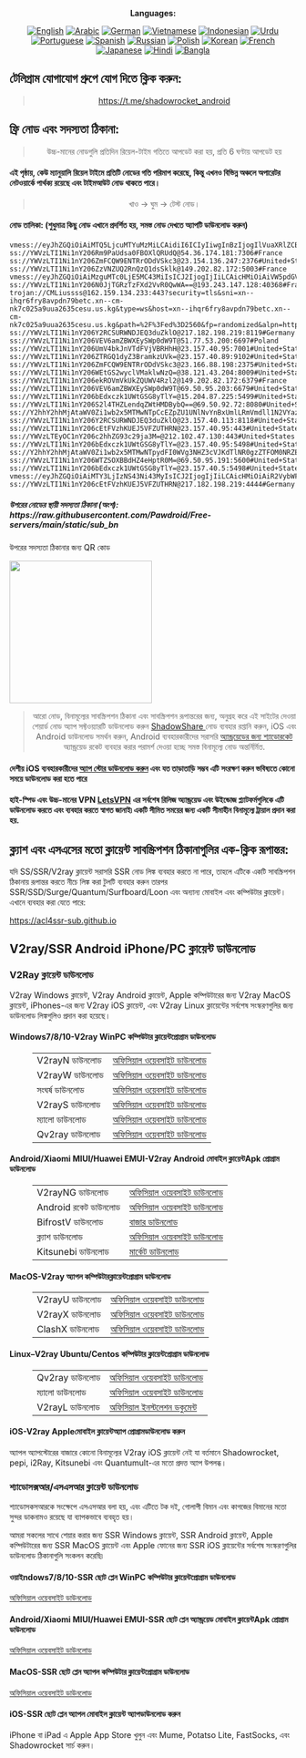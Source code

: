 
<div align="center">

**Languages:**

[![English](https://img.shields.io/badge/Language-English-red?style=for-the-badge)](README-en.md)
[![Arabic](https://img.shields.io/badge/Language-Arabic-red?style=for-the-badge)](README-ar.md)
[![German](https://img.shields.io/badge/Language-German-red?style=for-the-badge)](README-de.md)
[![Vietnamese](https://img.shields.io/badge/Language-Vietnamese-red?style=for-the-badge)](README-vi.md)
[![Indonesian](https://img.shields.io/badge/Language-Indonesian-red?style=for-the-badge)](README-id.md)
[![Urdu](https://img.shields.io/badge/Language-Urdu-red?style=for-the-badge)](README-ur-PK.md)
[![Portuguese](https://img.shields.io/badge/Language-Portuguese-red?style=for-the-badge)](README-pt-BR.md)
[![Spanish](https://img.shields.io/badge/Language-Spanish-red?style=for-the-badge)](README-es.md)
[![Russian](https://img.shields.io/badge/Language-Russian-red?style=for-the-badge)](README-ru.md)
[![Polish](https://img.shields.io/badge/Language-Polish-red?style=for-the-badge)](README-pl.md)
[![Korean](https://img.shields.io/badge/Language-Korean-red?style=for-the-badge)](README-ko-KR.md)
[![French](https://img.shields.io/badge/Language-French-red?style=for-the-badge)](README-fr.md)
[![Japanese](https://img.shields.io/badge/Language-Japanese-red?style=for-the-badge)](README-ja.md)
[![Hindi](https://img.shields.io/badge/Language-Hindi-red?style=for-the-badge)](README-hi.md)
[![Bangla](https://img.shields.io/badge/Language-Bangla-red?style=for-the-badge)](README-bn.md)

</div>
<h2>টেলিগ্রাম যোগাযোগ গ্রুপে যোগ দিতে ক্লিক করুন:</h2>
 <blockquote>
 <p style="text-align: center;"><a href="https://t.me/shadowrocket_android">https://t.me/shadowrocket_android</a></p>
 </blockquote>
 <h2>ফ্রি নোড এবং সদস্যতা ঠিকানা:</h2>
 <blockquote>
 <p style="text-align: center;">উচ্চ-মানের নোডগুলি প্রতিদিন রিয়েল-টাইম গতিতে আপডেট করা হয়, প্রতি 6 ঘণ্টায় আপডেট হয়</p>
 </blockquote>
 <h4>এই পৃষ্ঠায়, কেউ ম্যানুয়ালি রিয়েল টাইমে প্রতিটি নোডের গতি পরিমাপ করেছে, কিন্তু এখনও বিভিন্ন অঞ্চলে অপারেটর নেটওয়ার্কে পার্থক্য রয়েছে এবং টাইমআউট নোড থাকতে পারে। </h4>
 <blockquote>
 <p style="text-align: center;">খাও -> ঘুম -> টেস্ট নোড। </p>
 </blockquote>
 <h4>নোড তালিকা: (শুধুমাত্র কিছু নোড এখানে প্রদর্শিত হয়, সমস্ত নোড দেখতে অ্যাপটি ডাউনলোড করুন)</h4>
    
```
vmess://eyJhZGQiOiAiMTQ5LjcuMTYuMzMiLCAidiI6ICIyIiwgInBzIjogIlVuaXRlZCBLaW5nZG9tIiwgInBvcnQiOiA0NDMsICJpZCI6ICIwM2ZjYzYxOC1iOTNkLTY3OTYtNmFlZC04YTM4Yzk3NWQ1ODEiLCAiYWlkIjogIjAiLCAibmV0IjogIndzIiwgInR5cGUiOiAiIiwgImhvc3QiOiAidmsuY29tIiwgInBhdGgiOiAiL2xpbmt2d3MiLCAidGxzIjogInRscyJ9
ss://YWVzLTI1Ni1nY206Rm9PaUdsa0FBOXlQRUdQ@54.36.174.181:7306#France
ss://YWVzLTI1Ni1nY206ZmFCQW9ENTRrODdVSkc3@23.154.136.247:2376#United+States
ss://YWVzLTI1Ni1nY206ZzVNZUQ2RnQzQ1dsSklk@149.202.82.172:5003#France
vmess://eyJhZGQiOiAiMzguMTc0LjE5MC43MiIsICJ2IjogIjIiLCAicHMiOiAiVW5pdGVkIFN0YXRlcyIsICJwb3J0IjogMzgwMDcsICJpZCI6ICI0MTgwNDhhZi1hMjkzLTRiOTktOWIwYy05OGNhMzU4MGRkMjQiLCAiYWlkIjogIjY0IiwgIm5ldCI6ICJ3cyIsICJ0eXBlIjogIiIsICJob3N0IjogIiIsICJwYXRoIjogIi9wYXRoLzEwMDMxODIzMDUwMyIsICJ0bHMiOiAidGxzIn0=
ss://YWVzLTI1Ni1nY206N0JjTGRzTzFXd2VvR0QwWA==@193.243.147.128:40368#France
trojan://CMLiussss@162.159.134.233:443?security=tls&sni=xn--ihqr6fry8avpdn79betc.xn--cm-nk7c025a9uua2635cesu.us.kg&type=ws&host=xn--ihqr6fry8avpdn79betc.xn--cm-nk7c025a9uua2635cesu.us.kg&path=%2F%3Fed%3D2560&fp=randomized&alpn=http%2F1.1#United+States
ss://YWVzLTI1Ni1nY206Y2RCSURWNDJEQ3duZklO@217.182.198.219:8119#Germany
ss://YWVzLTI1Ni1nY206VEV6amZBWXEySWp0dW9T@51.77.53.200:6697#Poland
ss://YWVzLTI1Ni1nY206UmV4bkJnVTdFVjVBRHhH@23.157.40.95:7001#United+States
ss://YWVzLTI1Ni1nY206ZTRGQ1dyZ3BramkzUVk=@23.157.40.89:9102#United+States
ss://YWVzLTI1Ni1nY206ZmFCQW9ENTRrODdVSkc3@23.166.88.198:2375#United+States
ss://YWVzLTI1Ni1nY206WEtGS2wyclVMaklwNzQ=@38.121.43.204:8009#United+States
ss://YWVzLTI1Ni1nY206ekROVmVkUkZQUWV4Rzl2@149.202.82.172:6379#France
ss://YWVzLTI1Ni1nY206VEV6amZBWXEySWp0dW9T@69.50.95.203:6679#United+States
ss://YWVzLTI1Ni1nY206bEdxczk1UWtGSG8yTlY=@15.204.87.225:5499#United+States
ss://YWVzLTI1Ni1nY206S2l4THZLendqZWtHMDBybQ==@69.50.92.72:8080#United+States
ss://Y2hhY2hhMjAtaWV0Zi1wb2x5MTMwNTpCcEZpZU1UNlNvYnBxUmlLRmVmdll1N2VYazk5WGZDZVdmanBudHpTaDgxRmZNeDlSN3JKVzZMVG16SDc4U3RURWhDZDd3MzJaTXhiR0paUzk4Z3BuMW96cjlqQWJNb2E=@185.5.38.111:55988#United+Kingdom
ss://YWVzLTI1Ni1nY206Y2RCSURWNDJEQ3duZklO@23.157.40.113:8118#United+States
ss://YWVzLTI1Ni1nY206cEtFVzhKUEJ5VFZUTHRN@23.157.40.95:443#United+States
ss://YWVzLTEyOC1nY206c2hhZG93c29ja3M=@212.102.47.130:443#United+States
ss://YWVzLTI1Ni1nY206bEdxczk1UWtGSG8yTlY=@23.157.40.95:5498#United+States
ss://Y2hhY2hhMjAtaWV0Zi1wb2x5MTMwNTpydFI0WVg3NHZ3cVJKdTlNR0gzZTFOM0NRZEdNV0NVRmt5TGlzaWppRnV2aGtVOU1jVjVUcHlnZmtlcm5KNFVRZTYzSnRjRFFrclE5SGZjaHpxUXoxa0xDblRSb3I4amc=@107.181.155.244:55330#United+Kingdom
ss://YWVzLTI1Ni1nY206WTZSOXBBdHZ4eHptR0M=@69.50.95.191:5600#United+States
ss://YWVzLTI1Ni1nY206bEdxczk1UWtGSG8yTlY=@23.157.40.5:5498#United+States
vmess://eyJhZGQiOiAiMTY3LjIzNS43Ni43MyIsICJ2IjogIjIiLCAicHMiOiAiR2VybWFueSIsICJwb3J0IjogODAsICJpZCI6ICIyYThhMTBmYi05Y2EzLTM2N2UtYTIzNC1jZjA5Zjg0MWJlNGYiLCAiYWlkIjogIjAiLCAibmV0IjogIndzIiwgInR5cGUiOiAiIiwgImhvc3QiOiAiIiwgInBhdGgiOiAiL3YxODkzMjkzUHkiLCAidGxzIjogIiJ9
ss://YWVzLTI1Ni1nY206cEtFVzhKUEJ5VFZUTHRN@217.182.198.219:4444#Germany
```
<h5>উপরের নোডের স্থায়ী সদস্যতা ঠিকানা (অংশ): https://raw.githubusercontent.com/Pawdroid/Free-servers/main/static/sub_bn</h5>
 <p>উপরের সদস্যতা ঠিকানার জন্য QR কোড</p>
 <img src='https://raw.githubusercontent.com/Pawdroid/Free-servers/main/static/sub_bn.png' width=250 height=250>
 <blockquote style='text-align: center;'>আরো নোড, বিনামূল্যের সাবস্ক্রিপশন ঠিকানা এবং সাবস্ক্রিপশন রূপান্তরের জন্য, অনুগ্রহ করে এই সাইটের দেওয়া শেয়ার্ড নোড অ্যাপ সফ্টওয়্যারটি ডাউনলোড করুন <a href='https://shadowsharing.com'>ShadowShare </a> নোড ব্যবহার রপ্তানি করুন, iOS এবং Android ডাউনলোড সমর্থন করুন, Android ব্যবহারকারীদের সরাসরি <a href='https://github.com/Pawdroid/shadowrocket_for_android'>অ্যান্ড্রয়েডের জন্য শ্যাডোরকেট</a> অ্যান্ড্রয়েড রকেট ব্যবহার করার পরামর্শ দেওয়া হচ্ছে সমস্ত বিনামূল্যে নোড অন্তর্নির্মিত. </blockquote>
 <h4>দেশীয় iOS ব্যবহারকারীদের <a href='https://apps.apple.com/cn/app/shadowshare/id1612647259'>অ্যাপ স্টোর ডাউনলোড করুন</a> এবং যত তাড়াতাড়ি সম্ভব এটি সংরক্ষণ করুন ভবিষ্যতে কোনো সময়ে ডাউনলোড করা হতে পারে</h4>
 <h4>হাই-স্পিড এবং উচ্চ-মানের VPN <a href='https://letsgovpn.com'>LetsVPN</a> এর সর্বশেষ রিলিজ অ্যান্ড্রয়েড এবং উইন্ডোজ প্ল্যাটফর্মগুলিকে এটি ডাউনলোড করতে এবং ব্যবহার করতে স্বাগত জানাই৷ একটি সীমিত সময়ের জন্য একটি সীমাহীন বিনামূল্যে ট্রায়াল প্রদান করা হয়. </h4>
 <div class="nv-content-wrap entry-content">
 <h2>ক্ল্যাশ এবং এসএসের মতো ক্লায়েন্ট সাবস্ক্রিপশন ঠিকানাগুলির এক-ক্লিক রূপান্তর:</h2>
 <p>যদি SS/SSR/V2ray ক্লায়েন্ট সরাসরি SSR নোড লিঙ্ক ব্যবহার করতে না পারে, তাহলে এটিকে একটি সাবস্ক্রিপশন ঠিকানায় রূপান্তর করতে নীচে লিঙ্ক করা টুলটি ব্যবহার করুন তারপর SSR/SSD/Surge/Quantum/Surfboard/Loon এবং অন্যান্য মোবাইল এবং কম্পিউটার ক্লায়েন্ট। এখানে ব্যবহার করা যেতে পারে:</p>
 <p><a href="https://acl4ssr-sub.github.io" target="_blank" rel="noreferrer noopener nofollow">https://acl4ssr-sub.github.io</a></p>
 <h2>V2ray/SSR Android iPhone/PC ক্লায়েন্ট ডাউনলোড</h2>
 <h3>V2Ray ক্লায়েন্ট ডাউনলোড</h3>
 <p>V2ray Windows ক্লায়েন্ট, V2ray Android ক্লায়েন্ট, Apple কম্পিউটারের জন্য V2ray MacOS ক্লায়েন্ট, iPhones-এর জন্য V2ray iOS ক্লায়েন্ট, এবং V2ray Linux ক্লায়েন্টের সর্বশেষ সংস্করণগুলির জন্য ডাউনলোড লিঙ্কগুলিও প্রদান করা হয়েছে। </p>
 <h4>Windows7/8/10-<strong>V2ray WinPC কম্পিউটার ক্লায়েন্ট</strong>প্রোগ্রাম ডাউনলোড</h4>
 <figure class="wp-block-table alignwide is-style-stripes"><table><tbody><tr><td>V2rayN ডাউনলোড</td><td><a href="https://github. com/2dust/v2rayN/releases" target="_blank" rel="noreferrer noopener">অফিসিয়াল ওয়েবসাইট ডাউনলোড</a></td></tr><tr><td>V2rayW ডাউনলোড</td><td> <a href="https://github.com/Cenmrev/V2RayW/releases" target="_blank" rel="noreferrer noopener">অফিসিয়াল ওয়েবসাইট ডাউনলোড</a></td></tr><tr><td> সংঘর্ষ ডাউনলোড</td><td><a href="https://github.com/Fndroid/clash_for_windows_pkg/releases" target="_blank" rel="noreferrer noopener">অফিসিয়াল ওয়েবসাইট ডাউনলোড</a></td> </tr><tr><td>V2rayS ডাউনলোড</td><td><a href="https://github.com/Shinlor/V2RayS/releases" target="_blank" rel="noreferrer noopener"> অফিসিয়াল ওয়েবসাইট ডাউনলোড</a></td></tr><tr><td>ম্যালো ডাউনলোড</td><td><a href="https://github.com/mellow-io/mellow/releases" target="_blank" rel="noreferrer noopener">অফিসিয়াল ওয়েবসাইট ডাউনলোড</a></td></tr><tr><td>Qv2ray ডাউনলোড</td><td><a href= "https://github.com/Qv2ray/Qv2ray" target="_blank" rel="noreferrer noopener">অফিসিয়াল ওয়েবসাইট ডাউনলোড</a></td></tr></tbody></table></figure>
 <h4><strong>Android/Xiaomi MIUI/Huawei EMUI-V2ray Android মোবাইল ক্লায়েন্ট</strong>Apk প্রোগ্রাম ডাউনলোড</h4>
 <figure class="wp-block-table alignwide is-style-stripes"><table><tbody><tr><td>V2rayNG ডাউনলোড</td><td><a href="https://github. com/2dust/v2rayNG/releases" target="_blank" rel="noreferrer noopener">অফিসিয়াল ওয়েবসাইট ডাউনলোড</a></td></tr><tr><td>Android রকেট ডাউনলোড</td><td><a href="https://github.com/Pawdroid/shadowrocket_for_android/releases" target="_blank" rel="noreferrer noopener">অফিসিয়াল ওয়েবসাইট ডাউনলোড</a></td></tr><tr> <td>BifrostV ডাউনলোড</td><td><a rel="noreferrer noopener" href="https://www.appsapk.com/downloading/latest/com.github.dawndiy.bifrostv-0.6.8.apk " target="_blank">বাজার ডাউনলোড</a></td></tr><tr><td>ক্ল্যাশ ডাউনলোড</td><td><a href="https://github.com/Kr328/ClashForAndroid/releases" target="_blank" rel="noreferrer noopener">অফিসিয়াল ওয়েবসাইট ডাউনলোড</a></td></tr><tr><td>Kitsunebi ডাউনলোড</td><td><a rel =" noreferrer noopener" href="https://apkpure.com/kitsunebi/fun.kitsunebi.kitsunebi4android" target="_blank">মার্কেট ডাউনলোড</a></td></tr></tbody></table></figure>
 <h4><strong>MacOS-V2ray <strong>অ্যাপল কম্পিউটার</strong>ক্লায়েন্ট</strong>প্রোগ্রাম ডাউনলোড</h4>
 <figure class="wp-block-table alignwide is-style-stripes"><table><tbody><tr><td>V2rayU ডাউনলোড</td><td><a href="https://github. com/yanue/V2rayU/releases" target="_blank" rel="noreferrer noopener">অফিসিয়াল ওয়েবসাইট ডাউনলোড</a></td></tr><tr><td>V2rayX ডাউনলোড</td><td> <a href="https://github.com/Cenmrev/V2RayX/releases" target="_blank" rel="noreferrer noopener">অফিসিয়াল ওয়েবসাইট ডাউনলোড</a></td></tr><tr><td> ClashX ডাউনলোড</td><td><a href="https://github.com/yichengchen/clashX/releases" target="_blank" rel="noreferrer noopener">অফিসিয়াল ওয়েবসাইট ডাউনলোড</a></td> </tr></tbody></table></figure>
 <h4><strong>Linux</strong>–<strong>V2ray Ubuntu/Centos কম্পিউটার ক্লায়েন্ট</strong>প্রোগ্রাম ডাউনলোড</h4>
 <figure class="wp-block-table alignwide is-style-stripes"><table><tbody><tr><td>Qv2ray ডাউনলোড</td><td><a href="https://github. com/Qv2ray/Qv2ray" target="_blank" rel="noreferrer noopener">অফিসিয়াল ওয়েবসাইট ডাউনলোড</a></td></tr><tr><td>ম্যালো ডাউনলোড</td><td><a href ="https://github.com/mellow-io/mellow/releases" target="_blank" rel="noreferrer noopener">অফিসিয়াল ওয়েবসাইট ডাউনলোড</a></td></tr><tr><td> V2rayL ডাউনলোড</td><td><a rel="noreferrer noopener" href="https://github.com/jiangxufeng/v2rayL" target="_blank">অফিসিয়াল ইনস্টলেশন ডকুমেন্ট</a></td></tr></tbody></table></figure>
 <h4>iOS-<strong>V2ray Apple<strong>মোবাইল ক্লায়েন্ট</strong>অ্যাপ প্রোগ্রাম</strong>ডাউনলোড করুন</h4>
 <p>অ্যাপল অ্যাপস্টোরের বাজারে কোনো বিনামূল্যের V2ray iOS ক্লায়েন্ট নেই যা বর্তমানে Shadowrocket, pepi, i2Ray, Kitsunebi এবং Quantumult-এর মতো প্রদত্ত অ্যাপ উপলব্ধ। </p>
 <h3>শ্যাডোসক্সআর/এসএসআর ক্লায়েন্ট ডাউনলোড</h3>
 <p>শ্যাডোসকসআরকে সংক্ষেপে এসএসআর বলা হয়, এবং এটিতে টক দই, গোলাপী বিমান এবং কাগজের বিমানের মতো সুন্দর ডাকনামও রয়েছে যা ব্যাপকভাবে ব্যবহৃত হয়। </p>
 <p>আমরা সকলের সাথে শেয়ার করার জন্য SSR Windows ক্লায়েন্ট, SSR Android ক্লায়েন্ট, Apple কম্পিউটারের জন্য SSR MacOS ক্লায়েন্ট এবং Apple ফোনের জন্য SSR iOS ক্লায়েন্টের সর্বশেষ সংস্করণগুলির ডাউনলোড ঠিকানাগুলি সংকলন করেছি৷ </p>
 <h4><strong>ওয়াইndows7/8/10-<strong>SSR ছোট প্লেন WinPC কম্পিউটার ক্লায়েন্ট</strong>প্রোগ্রাম ডাউনলোড</strong></h4>
 <p><a rel="noreferrer noopener" href="https://github.com/shadowsocksrr/shadowsocksr-csharp/releases" target="_blank">অফিসিয়াল ওয়েবসাইট ডাউনলোড</a></p>
 <h4><strong><strong>Android/Xiaomi MIUI/Huawei EMUI-SSR ছোট প্লেন অ্যান্ড্রয়েড মোবাইল ক্লায়েন্ট</strong>Apk প্রোগ্রাম ডাউনলোড</strong></h4>
 <p><a rel="noreferrer noopener" href="https://github.com/shadowsocksrr/shadowsocksr-android/releases" target="_blank">অফিসিয়াল ওয়েবসাইট ডাউনলোড</a></p>
 <h4><strong><strong>MacOS-SSR ছোট প্লেন অ্যাপল কম্পিউটার ক্লায়েন্ট</strong>প্রোগ্রাম ডাউনলোড</strong></h4>
 <p><a href="https://github.com/qinyuhang/ShadowsocksX-NG-R/releases" target="_blank" rel="noreferrer noopener">অফিসিয়াল ওয়েবসাইট ডাউনলোড</a></p>
 <h4><strong>iOS-<strong>SSR ছোট প্লেন অ্যাপল মোবাইল ক্লায়েন্ট অ্যাপ</strong></strong>ডাউনলোড করুন</h4>
 <p>iPhone বা iPad এ Apple App Store খুলুন এবং Mume, Potatso Lite, FastSocks, এবং Shadowrocket সার্চ করুন। </p></div>
    